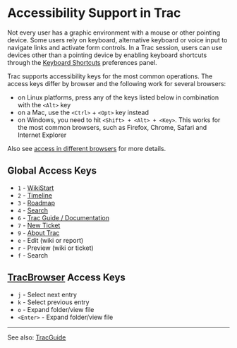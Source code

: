 # Accessibility Support in Trac


Not every user has a graphic environment with a mouse or other pointing device. Some users rely on keyboard, alternative keyboard or voice input to navigate links and activate form controls. In a Trac session, users can use devices other than a pointing device by enabling keyboard shortcuts through the [Keyboard Shortcuts](/trac/ghc/prefs/keybindings) preferences panel.


Trac supports accessibility keys for the most common operations. The access keys differ by browser and the following work for several browsers:

- on Linux platforms, press any of the keys listed below in combination with the `<Alt>` key
- on a Mac, use the `<Ctrl>` + `<Opt>` key instead
- on Windows, you need to hit `<Shift> + <Alt> + <Key>`. This works for the most common browsers, such as Firefox, Chrome, Safari and Internet Explorer


Also see [ access in different browsers](http://en.wikipedia.org/wiki/Access_key#Access_in_different_browsers) for more details.

## Global Access Keys

- `1` - [WikiStart](wiki-start)
- `2` - [Timeline](trac-timeline)
- `3` - [Roadmap](trac-roadmap)
- `4` - [Search](trac-search)
- `6` - [Trac Guide / Documentation](trac-guide)
- `7` - [New Ticket](trac-tickets)
- `9` - [About Trac](/trac/ghc/about)
- `e` - Edit (wiki or report)
- `r` - Preview (wiki or ticket)
- `f` - Search

## [TracBrowser](trac-browser) Access Keys

- `j` - Select next entry
- `k` - Select previous entry
- `o` - Expand folder/view file
- `<Enter>` - Expand folder/view file

---


See also: [TracGuide](trac-guide)